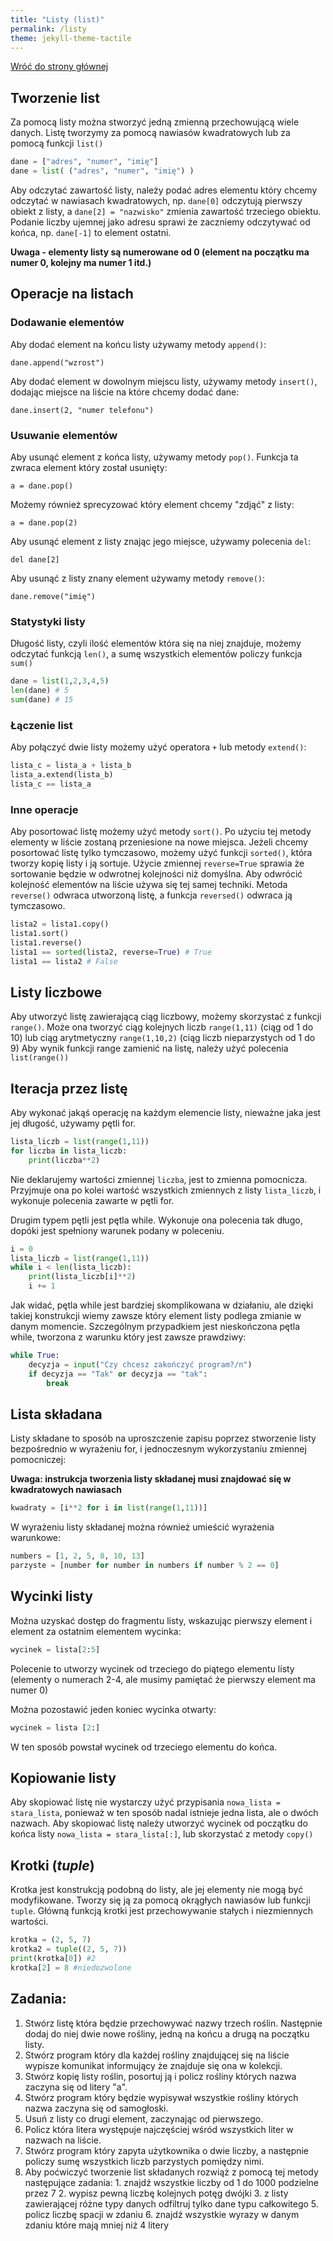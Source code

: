 ```yaml
---
title: "Listy (list)"
permalink: /listy
theme: jekyll-theme-tactile
---
```


[Wróć do strony głównej](index.md)

## Tworzenie list
Za pomocą listy można stworzyć jedną zmienną przechowującą wiele danych. Listę tworzymy za pomocą nawiasów kwadratowych lub za pomocą funkcji `list()`

```python
dane = ["adres", "numer", "imię"]
dane = list( ("adres", "numer", "imię") )
```

Aby odczytać zawartość listy, należy podać adres elementu który chcemy odczytać w nawiasach kwadratowych, np. `dane[0]` odczytują pierwszy obiekt z listy, a `dane[2] = "nazwisko"` zmienia zawartość trzeciego obiektu.
Podanie liczby ujemnej jako adresu sprawi że zaczniemy odczytywać od końca, np. `dane[-1]` to element ostatni.
 
**Uwaga - elementy listy są numerowane od 0 (element na początku ma numer 0, kolejny ma numer 1 itd.)**
## Operacje na listach
### Dodawanie elementów
Aby dodać element na końcu listy używamy metody `append()`:

`dane.append("wzrost")`

Aby dodać element w dowolnym miejscu listy, używamy metody `insert()`, dodając miejsce na liście na które chcemy dodać dane:

`dane.insert(2, "numer telefonu")`

### Usuwanie elementów
Aby usunąć element z końca listy, używamy metody `pop()`. Funkcja ta zwraca element który został usunięty:

`a = dane.pop()`

Możemy również sprecyzować który element chcemy "zdjąć" z listy:

`a = dane.pop(2)`

Aby usunąć element z listy znając jego miejsce, używamy polecenia `del`:

`del dane[2]`

Aby usunąć z listy znany element używamy metody `remove()`:

`dane.remove("imię")`

### Statystyki listy
Długość listy, czyli ilość elementów która się na niej znajduje, możemy odczytać funkcją `len()`, a sumę wszystkich elementów policzy funkcja `sum()`

```python
dane = list(1,2,3,4,5)
len(dane) # 5
sum(dane) # 15
```

### Łączenie list
Aby połączyć dwie listy możemy użyć operatora `+` lub metody `extend()`:

```python
lista_c = lista_a + lista_b
lista_a.extend(lista_b)
lista_c == lista_a
```

### Inne operacje
Aby posortować listę możemy użyć metody `sort()`. Po użyciu tej metody elementy w liście zostaną przeniesione na nowe miejsca. Jeżeli chcemy posortować listę tylko tymczasowo, możemy użyć funkcji `sorted()`, która tworzy kopię listy i ją sortuje. Użycie zmiennej `reverse=True` sprawia że sortowanie będzie w odwrotnej kolejności niż domyślna.
Aby odwrócić kolejność elementów na liście używa się tej samej techniki. Metoda `reverse()` odwraca utworzoną listę, a funkcja `reversed()` odwraca ją tymczasowo.

```python
lista2 = lista1.copy()
lista1.sort()
lista1.reverse()
lista1 == sorted(lista2, reverse=True) # True
lista1 == lista2 # False
```

## Listy liczbowe
Aby utworzyć listę zawierającą ciąg liczbowy, możemy skorzystać z funkcji `range()`. Może ona tworzyć ciąg kolejnych liczb `range(1,11)` (ciąg od 1 do 10) lub ciąg arytmetyczny `range(1,10,2)` (ciąg liczb nieparzystych od 1 do 9)
Aby wynik funkcji range zamienić na listę, należy użyć polecenia `list(range())`

## Iteracja przez listę
Aby wykonać jakąś operację na każdym elemencie listy, nieważne jaka jest jej długość, używamy pętli for.

```python
lista_liczb = list(range(1,11))
for liczba in lista_liczb:
    print(liczba**2)
```
Nie deklarujemy wartości zmiennej `liczba`, jest to zmienna pomocnicza. Przyjmuje ona po kolei wartość wszystkich zmiennych z listy `lista_liczb`, i wykonuje polecenia zawarte w pętli for.

Drugim typem pętli jest pętla while. Wykonuje ona polecenia tak długo, dopóki jest spełniony warunek podany w poleceniu.

```python
i = 0
lista_liczb = list(range(1,11))
while i < len(lista_liczb):
    print(lista_liczb[i]**2)
    i += 1
```

Jak widać, pętla while jest bardziej skomplikowana w działaniu, ale dzięki takiej konstrukcji wiemy zawsze który element listy podlega zmianie w danym momencie. Szczególnym przypadkiem jest nieskończona pętla while, tworzona z warunku który jest zawsze prawdziwy:

```python
while True:
    decyzja = input("Czy chcesz zakończyć program?/n")
    if decyzja == "Tak" or decyzja == "tak":
        break
```

## Lista składana
Listy składane to sposób na uproszczenie zapisu poprzez stworzenie listy bezpośrednio w wyrażeniu for, i jednoczesnym wykorzystaniu zmiennej pomocniczej:

**Uwaga: instrukcja tworzenia listy składanej musi znajdować się w kwadratowych nawiasach**

```python
kwadraty = [i**2 for i in list(range(1,11))]
```

W wyrażeniu listy składanej można również umieścić wyrażenia warunkowe:

```python
numbers = [1, 2, 5, 8, 10, 13]
parzyste = [number for number in numbers if number % 2 == 0]
```

## Wycinki listy
Można uzyskać dostęp do fragmentu listy, wskazując pierwszy element i element za ostatnim elementem wycinka:

```python
wycinek = lista[2:5]
```

Polecenie to utworzy wycinek od trzeciego do piątego elementu listy (elementy o numerach 2-4, ale musimy pamiętać że pierwszy element ma numer 0)

Można pozostawić jeden koniec wycinka otwarty:

```python
wycinek = lista [2:]
```

W ten sposób powstał wycinek od trzeciego elementu do końca.

## Kopiowanie listy
Aby skopiować listę nie wystarczy użyć przypisania `nowa_lista = stara_lista`, ponieważ w ten sposób nadal istnieje jedna lista, ale o dwóch nazwach. Aby skopiować listę należy utworzyć wycinek od początku do końca listy `nowa_lista = stara_lista[:]`, lub skorzystać z metody `copy()`

## Krotki (*tuple*)
Krotka jest konstrukcją podobną do listy, ale jej elementy nie mogą być modyfikowane. Tworzy się ją za pomocą okrągłych nawiasów lub funkcji `tuple`. Główną funkcją krotki jest przechowywanie stałych i niezmiennych wartości.

```python
krotka = (2, 5, 7)
krotka2 = tuple((2, 5, 7))
print(krotka[0]) #2
krotka[2] = 8 #niedozwolone
```
## Zadania:
1. Stwórz listę która będzie przechowywać nazwy trzech roślin. Następnie dodaj do niej dwie nowe rośliny, jedną na końcu a drugą na początku listy.
2. Stwórz program który dla każdej rośliny znajdującej się na liście wypisze komunikat informujący że znajduje się ona w kolekcji.
3. Stwórz kopię listy roślin, posortuj ją i policz rośliny których nazwa zaczyna się od litery "a".
4. Stwórz program który będzie wypisywał wszystkie rośliny których nazwa zaczyna się od samogłoski.
5. Usuń z listy co drugi element, zaczynając od pierwszego.
6. Policz która litera występuje najczęściej wśród wszystkich liter w nazwach na liście. 
7. Stwórz program który zapyta użytkownika o dwie liczby, a następnie policzy sumę wszystkich liczb parzystych pomiędzy nimi.
8. Aby poćwiczyć tworzenie list składanych rozwiąż z pomocą tej metody następujące zadania:
        1. znajdź wszystkie liczby od 1 do 1000 podzielne przez 7
        2. wypisz pewną liczbę kolejnych potęg dwójki
        3. z listy zawierającej różne typy danych odfiltruj tylko dane typu całkowitego
        5. policz liczbę spacji w zdaniu
        6. znajdź wszystkie wyrazy w danym zdaniu które mają mniej niż 4 litery
